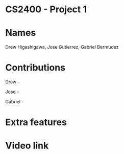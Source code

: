 # CS2400 - Project 1

# Names
Drew Higashigawa, Jose Gutierrez, Gabriel Bermudez

# Contributions
Drew -

Jose -

Gabriel -


# Extra features

# Video link
